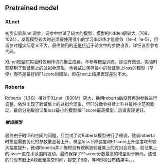 ## Pretrained model

### XLnet

初步实验和nni调参，调参中尝试了较大的模型，模型的hidden层较大（768，1024），发现模型较大时必须要使用很小的学习率训练才能收敛（1e-4, 1e-5），但调参过程实际意义不大，最终使用的还是接近于论文中的参数设置，详细设置参考代码。

XLnet模型在实验时仅用作词向量生成器，不参与模型训练，即没有微调。实验时观察到了验证集上的过拟合现象，也尝试过保存最小的验证集上loss的模型（早停）而不是最好的F1score的模型，但在test上结果表现差别不大。

### Roberta

Roberta（1.3G）相对于XLnet（800M）更大，换用roberta后没有再对参数进行调整，依然出现了验证集上的过拟合现象，但F1分数会持续上升并最终小范围波动。最后分别取验证集loss最小的模型和F1score最高模型，后者表现更好。

##### 微调模型

最终由于时间和空间的问题，只尝试了对Roberta模型进行了微调，微调roberta时模型需要优化的参数量显著上升，模型loss下降速度和F1score上升速度均有较大幅度提升，微调Roberta并训练时没有观察到验证集上的过拟合现象，验证集上的loss一直在小范围内波动，最终保存了F1score分数最高的模型用于解码。遗憾的时没有赶上A榜截至提交时间，提交了B榜，等待B榜公布结果中。。。